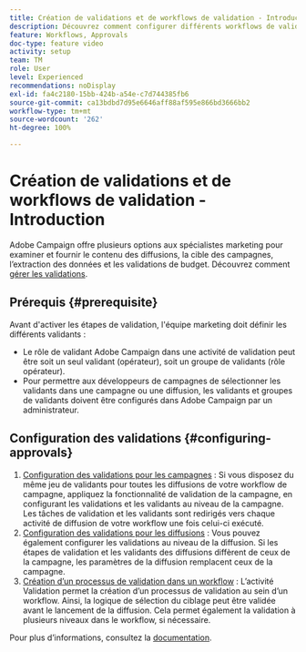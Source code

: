 ```yaml
---
title: Création de validations et de workflows de validation - Introduction
description: Découvrez comment configurer différents workflows de validation.
feature: Workflows, Approvals
doc-type: feature video
activity: setup
team: TM
role: User
level: Experienced
recommendations: noDisplay
exl-id: fa4c2180-15bb-424b-a54e-c7d744385fb6
source-git-commit: ca13bdbd7d95e6646aff88af595e866bd3666bb2
workflow-type: tm+mt
source-wordcount: '262'
ht-degree: 100%

---
```


# Création de validations et de workflows de validation - Introduction

Adobe Campaign offre plusieurs options aux spécialistes marketing pour examiner et fournir le contenu des diffusions, la cible des campagnes, l’extraction des données et les validations de budget. Découvrez comment [gérer les validations](/help/process-management/create-approvals-and-validation-workflows/manage-approvals.md).

## Prérequis {#prerequisite}

Avant d&#39;activer les étapes de validation, l&#39;équipe marketing doit définir les différents validants :

* Le rôle de validant Adobe Campaign dans une activité de validation peut être soit un seul validant (opérateur), soit un groupe de validants (rôle opérateur).
* Pour permettre aux développeurs de campagnes de sélectionner les validants dans une campagne ou une diffusion, les validants et groupes de validants doivent être configurés dans Adobe Campaign par un administrateur.

## Configuration des validations {#configuring-approvals}

1. [Configuration des validations pour les campagnes](/help/process-management/create-approvals-and-validation-workflows/configure-approvals-for-campaigns.md) :
Si vous disposez du même jeu de validants pour toutes les diffusions de votre workflow de campagne, appliquez la fonctionnalité de validation de la campagne, en configurant les validations et les validants au niveau de la campagne. Les tâches de validation et les validants sont redirigés vers chaque activité de diffusion de votre workflow une fois celui-ci exécuté.
2. [Configuration des validations pour les diffusions](/help/process-management/create-approvals-and-validation-workflows/configure-approvals-for-deliveries.md) :
Vous pouvez également configurer les validations au niveau de la diffusion. Si les étapes de validation et les validants des diffusions diffèrent de ceux de la campagne, les paramètres de la diffusion remplacent ceux de la campagne.
3. [Création d’un processus de validation dans un workflow](/help/process-management/create-approvals-and-validation-workflows/create-approval-process-in-a-workflow.md) :
L’activité Validation permet la création d’un processus de validation au sein d’un workflow. Ainsi, la logique de sélection du ciblage peut être validée avant le lancement de la diffusion. Cela permet également la validation à plusieurs niveaux dans le workflow, si nécessaire.

Pour plus d’informations, consultez la [documentation](https://experienceleague.adobe.com/docs/campaign-classic/using/automating-with-workflows/flow-control-activities/approval.html?lang=fr).
